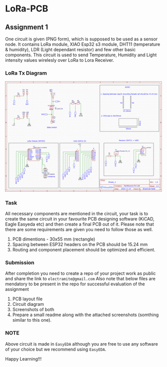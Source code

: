 # LoRa-PCB

## Assignment 1
One circuit is given (PNG form), which is supposed to be used as a sensor node. It contains LoRa module, XIAO Esp32 s3 module, DHT11 (temperature & humidity), LDR (Light dependant resistor) and few other basic components. This circuit is used to send Temperature, Humidity and Light intensity values wirelesly over LoRa to Lora Receiver.

### LoRa Tx Diagram
![Diagram](<circuit diagram.png>)

### Task
All necessary components are mentioned in the circuit, your task is to create the same circuit in your favourite PCB designing software (KiCAD, Eagle Easyeda etc) and then create a final PCB out of it. Please note that there are some requirements are given you need to follow those as well.

1. PCB dimentions - 30x55 mm (rectangle)
2. Spacing between ESP32 headers on the PCB should be 15.24 mm
3. Routing and component placement should be optimized and efficient. 

### Submission 
After completion you need to create a repo of your project work as public and share the link to `electramite@gmail.com`
Also note that below files are mendatory to be present in the repo for successful evaluation of the assignment 

1. PCB layout file
2. Circuit diagram 
3. Screenshots of both 
4. Prepare a small readme along with the attached screenshots (somthing similar to this one).

### NOTE
Above circuit is made in `EasyEDA` although you are free to use any software of your choice but we recommend using `EasyEDA`.

Happy Learning!!!

